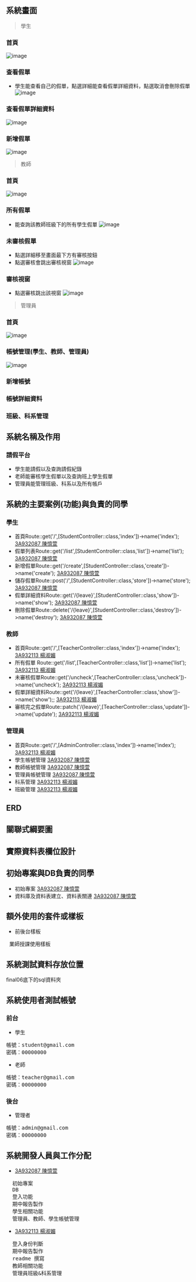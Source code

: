 ## 系統畫面
> 學生
### 首頁
![image](https://user-images.githubusercontent.com/113490250/211313989-d8420578-0018-41bf-b8f9-88f442863b81.png)
### 查看假單
- 學生能查看自己的假單，點選詳細能查看假單詳細資料，點選取消會刪除假單
![image](https://user-images.githubusercontent.com/113490250/211314579-1423d945-7896-4b37-854a-dab9a0fb511a.png)
### 查看假單詳細資料
![image](https://user-images.githubusercontent.com/113490250/211314821-8b36562f-2f4c-4879-a9af-68ccf18de334.png)
### 新增假單
![image](https://user-images.githubusercontent.com/113490250/211315006-c89dcd2d-2f9a-422e-aeee-95859ef2ac63.png)
> 教師
### 首頁
![image](https://user-images.githubusercontent.com/113490250/211581866-01ffe061-6801-49b6-9bf8-c316d3f0bb7f.png)
### 所有假單
- 能查詢該教師班級下的所有學生假單
![image](https://user-images.githubusercontent.com/113490250/211582026-30dabb18-930f-411c-bc73-efcf0d6511ca.png)
### 未審核假單
- 點選詳細移至畫面最下方有審核按鈕
- 點選審核會跳出審核視窗
![image](https://user-images.githubusercontent.com/113490250/211582097-ab70e52a-cd94-4d57-8412-1e3e44fcd103.png)
### 審核視窗
- 點選審核跳出該視窗
![image](https://user-images.githubusercontent.com/113490250/211582509-3aed5e74-c295-40ff-a2e4-cfdca8b33871.png)
> 管理員
### 首頁
![image](https://user-images.githubusercontent.com/113490250/211583102-9cd3645b-b42d-4d97-97f5-53af75ff4449.png)
### 帳號管理(學生、教師、管理員)
![image](https://user-images.githubusercontent.com/113490250/211583233-8b093766-3ff4-4d05-81f0-514b194433b3.png)
### 新增帳號

### 帳號詳細資料

### 班級、科系管理



## 系統名稱及作用 
### 請假平台
- 學生能請假以及查詢請假紀錄
- 老師能審核學生假單以及查詢班上學生假單
- 管理員能管理班級、科系以及所有帳戶

## 系統的主要案例(功能)與負責的同學
### 學生
- 首頁Route::get('/',[StudentController::class,'index'])->name('index'); [3A932087 陳憶萱](https://github.com/3A932087)
- 假單列表Route::get('/list',[StudentController::class,'list'])->name('list'); [3A932087 陳憶萱](https://github.com/3A932087)
- 新增假單Route::get('/create',[StudentController::class,'create'])->name('create'); [3A932087 陳憶萱](https://github.com/3A932087)
- 儲存假單Route::post('/',[StudentController::class,'store'])->name('store'); [3A932087 陳憶萱](https://github.com/3A932087)
- 假單詳細資料Route::get('/{leave}',[StudentController::class,'show'])->name('show'); [3A932087 陳憶萱](https://github.com/3A932087)
- 刪除假單Route::delete('/{leave}',[StudentController::class,'destroy'])->name('destroy'); [3A932087 陳憶萱](https://github.com/3A932087)
### 教師
- 首頁Route::get('/',[TeacherController::class,'index'])->name('index'); [3A932113 楊淑媚](https://github.com/3A932113)
- 所有假單 Route::get('/list',[TeacherController::class,'list'])->name('list'); [3A932113 楊淑媚](https://github.com/3A932113)
- 未審核假單Route::get('/uncheck',[TeacherController::class,'uncheck'])->name('uncheck'); [3A932113 楊淑媚](https://github.com/3A932113)
- 假單詳細資料Route::get('/{leave}',[TeacherController::class,'show'])->name('show');; [3A932113 楊淑媚](https://github.com/3A932113)
- 審核完之假單Route::patch('/{leave}',[TeacherController::class,'update'])->name('update'); [3A932113 楊淑媚](https://github.com/3A932113)
### 管理員
- 首頁Route::get('/',[AdminController::class,'index'])->name('index'); [3A932113 楊淑媚](https://github.com/3A932113)
- 學生帳號管理 [3A932087 陳憶萱](https://github.com/3A932087)
- 教師帳號管理 [3A932087 陳憶萱](https://github.com/3A932087)
- 管理員帳號管理 [3A932087 陳憶萱](https://github.com/3A932087)
- 科系管理 [3A932113 楊淑媚](https://github.com/3A932113)
- 班級管理 [3A932113 楊淑媚](https://github.com/3A932113)

## ERD

## 關聯式綱要圖

## 實際資料表欄位設計

## 初始專案與DB負責的同學
- 初始專案 [3A932087 陳憶萱](https://github.com/3A932087)
- 資料庫及資料表建立、資料表關連 [3A932087 陳憶萱](https://github.com/3A932087)

## 額外使用的套件或樣板
- 前後台樣板
<pre>
 業師授課使用樣板
</pre>

## 系統測試資料存放位置
 final06底下的sql資料夾
 
## 系統使用者測試帳號
### 前台
- 學生
<pre>
帳號：student@gmail.com 
密碼：00000000
</pre>
- 老師
<pre>
帳號：teacher@gmail.com
密碼：00000000
</pre>
### 後台
- 管理者
<pre>
帳號：admin@gmail.com
密碼：00000000 
</pre>

## 系統開發人員與工作分配
- [3A932087 陳憶萱](https://github.com/3A932087)
<pre>
  初始專案
  DB 
  登入功能
  期中報告製作
  學生相關功能
  管理員、教師、學生帳號管理
</pre>
- [3A932113 楊淑媚](https://github.com/3A932113)
<pre>
  登入身份判斷
  期中報告製作
  readme 撰寫
  教師相關功能
  管理員班級&科系管理
</pre>
